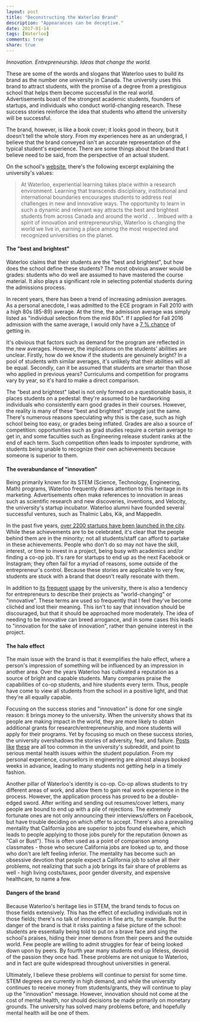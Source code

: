 ```yaml
---
layout: post
title: "Deconstructing the Waterloo Brand"
description: "Appearances can be deceptive."
date: 2017-01-14
tags: [Waterloo]
comments: true
share: true
---
```


*Innovation. Entrepreneurship. Ideas that change the world.* 

These are some of the words and slogans that Waterloo uses to build its brand as the number one university in Canada. The university uses this brand to attract students, with the promise of a degree from a prestigious school that helps them become successful in the real world. Advertisements boast of the strongest academic students, founders of startups, and individuals who conduct world-changing research. These success stories reinforce the idea that students who attend the university will be successful.

The brand, however, is like a book cover; it looks good in theory, but it doesn't tell the whole story. From my experiences here as an undergrad, I believe that the brand conveyed isn't an accurate representation of the typical student's experience. There are some things about the brand that I believe need to be said, from the perspective of an actual student.

On the school's [website](https://uwaterloo.ca/about/what-we-stand), there's the following excerpt explaining the university's values:

> At Waterloo, experiential learning takes place within a research environment. Learning that transcends disciplinary, institutional and international boundaries encourages students to address real challenges in new and innovative ways. The opportunity to learn in such a dynamic and relevant way attracts the best and brightest students from across Canada and around the world . . . Imbued with a spirit of innovation and entrepreneurship, Waterloo is changing the world we live in, earning a place among the most respected and recognized universities on the planet. 

#### The "best and brightest"

Waterloo claims that their students are the "best and brightest", but how does the school define these students? The most obvious answer would be grades: students who do well are assumed to have mastered the course material. It also plays a significant role in selecting potential students during the admissions process.

In recent years, there has been a trend of increasing admission averages. As a personal anecdote, I was admitted to the ECE program in Fall 2010 with a high 80s (85-89) average. At the time, the admission average was simply listed as "individual selection from the mid 80s". If I applied for Fall 2016 admission with the same average, I would only have a [7 % chance](/images/admissionaverages.PNG) of getting in. 

It's obvious that factors such as demand for the program are reflected in the new averages. However, the implications on the students' abilities are unclear. Firstly, how do we know if the students are genuinely bright? In a pool of students with similar averages, it's unlikely that their abilities will all be equal. Secondly, can it be assumed that students are smarter than those who applied in previous years? Curriculums and competition for programs vary by year, so it's hard to make a direct comparison.

The "best and brightest" label is not only formed on a questionable basis, it places students on a pedestal: they're assumed to be hardworking individuals who consistently earn good grades in their courses. However, the reality is many of these "best and brightest" struggle just the same. There's numerous reasons speculating why this is the case, such as high school being too easy, or grades being inflated. Grades are also a source of competition: opportunities such as grad studies require a certain average to get in, and some faculties such as Engineering release student ranks at the end of each term. Such competition often leads to imposter syndrome, with students being unable to recognize their own achievements because someone is superior to them.

#### The overabundance of "innovation"

Being primarily known for its STEM (Science, Technology, Engineering, Math) programs, Waterloo frequently draws attention to this heritage in its marketing. Advertisements often make references to innovation in areas such as scientific research and new discoveries, inventions, and Velocity, the university's startup incubator. Waterloo alumni have founded several successful ventures, such as Thalmic Labs, Kik, and MappedIn. 

In the past five years, [over 2200 startups have been launched in the city](https://www.thestar.com/news/insight/2016/02/07/meet-the-university-of-waterloo-dropouts-living-the-digital-dream.html). While these achievements are to be celebrated, it's clear that the people behind them are in the minority; not all students/staff can afford to partake in these achievements. People who don't do so may not have the skill, interest, or time to invest in a project, being busy with academics and/or finding a co-op job. It's rare for startups to end up as the next Facebook or Instagram; they often fail for a myriad of reasons, some outside of the entrepreneur's control. Because these stories are applicable to very few, students are stuck with a brand that doesn't really resonate with them.

In addition to [its](/images/innovation1.png) [frequent](/images/innovation2.png) [usage](/images/innovation3.png) by the university, there is also a tendency for entrepreneurs to describe their projects as "world-changing" or "innovative". These terms are used so frequently that I feel they've become clichéd and lost their meaning. This isn't to say that innovation should be discouraged, but that it should be approached more moderately. The idea of needing to be innovative can breed arrogance, and in some cases this leads to "innovation for the sake of innovation", rather than genuine interest in the project.

#### The halo effect

The main issue with the brand is that it exemplifies the halo effect, where a person's impression of something will be influenced by an impression in another area. Over the years Waterloo has cultivated a reputation as a source of bright and capable students. Many companies praise the capabilities of co-op students, and hire students every term. Thus, people have come to view all students from the school in a positive light, and that they're all equally capable. 

Focusing on the success stories and "innovation" is done for one single reason: it brings money to the university. When the university shows that its people are making impact in the world, they are more likely to obtain additional grants for research/entrepreneurship, and more students will apply for their programs. Yet by focusing so much on these success stories, the university overshadows the stories of adversity, fear, and failure. [Posts](/images/mentalhealth.png) [like](/images/mentalhealth2.png) [these](/images/mentalhealth3.png) are all too common in the university's subreddit, and point to serious mental health issues within the student population. From my personal experience, counsellors in engineering are almost always booked weeks in advance, leading to many students not getting help in a timely fashion. 

Another pillar of Waterloo's identity is co-op. Co-op allows students to try different areas of work, and allow them to gain real work experience in the process. However, the application process has proved to be a double-edged sword. After writing and sending out resumes/cover letters, many people are bound to end up with a pile of rejections. The extremely fortunate ones are not only announcing their interviews/offers on Facebook, but have trouble deciding on which offer to accept. There's also a prevailing mentality that California jobs are superior to jobs found elsewhere, which leads to people applying to those jobs purely for the reputation (known as "Cali or Bust"). This is often used as a point of comparison among classmates - those who secure California jobs are looked up to, and those who don't are left feeling inferior. The mentality has become such an obsessive devotion that people expect a California job to solve all their problems, not realizing that such a job brings its fair share of problems as well - high living costs/taxes, poor gender diversity, and expensive healthcare, to name a few. 

#### Dangers of the brand

Because Waterloo's heritage lies in STEM, the brand tends to focus on those fields extensively. This has the effect of excluding individuals not in those fields; there's no talk of innovation in fine arts, for example. But the danger of the brand is that it risks painting a false picture of the school: students are essentially being told to put on a brave face and sing the school's praises, hiding their inner demons from their peers and the outside world. Few people are willing to admit struggles for fear of being looked down upon by peers. By fourth year many students end up lifeless, devoid of the passion they once had. These problems are not unique to Waterloo, and in fact are quite widespread throughout universities in general. 

Ultimately, I believe these problems will continue to persist for some time. STEM degrees are currently in high demand, and while the university continues to receive money from students/grants, they will continue to play up the "innovation" message. However, innovation should not come at the cost of mental health, nor should decisions be made primarily on monetary grounds. The university has solved many problems before, and hopefully mental health will be one of them.
